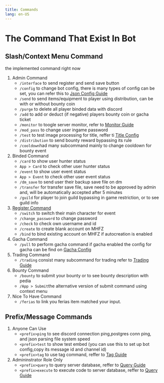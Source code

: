 ```yaml
---
title: Commands
lang: en-US
---
```


# The Command That Exist In Bot

## Slash/Context Menu Command
the implemented command right now
1. Admin Command
   - `/interface` to send register and send save button
   - `/config` to change bot config, there is many types of config can be set, you can refer this to [Json Config Guide](/guide/json)
   - `/send` to send items/equipment to player using distribution, can be with or without bounty coin
   - `/purge` to delete all player binded data with discord
   - `/add` to add or deduct (if negative) players bounty coin or gacha ticket
   - `/monitor` to toogle server monitor, refer to [Monitor Guide](/guide/server)
   - `/mod_pass` to change user ingame password
   - `/test` to test image processing for title, reffer ti [Title Config](config/title)
   - `/distribution` to send bounty reward bypassing its rule
   - `/cooldown`had many subcommand mainly to change cooldown for bounty event
2. Binded Command
   - `/card` to show user hunter status
   - `App > Card` to check other user hunter status
   - `/event` to show user event status
   - `App > Event` to check other user event status
   - `/dm_save` to send user their backup save file on dm
   - `/transfer` for transfer save file, save need to be approved by admin and, will be automatically accepted after 5 minutes
   - `/guild` for player to join guild bypassing in game restriction, or to see guild info
3. [Register Command](/guide/register)
   - `/switch` to switch their main character for event
   - `/change_password` to change password
   - `/check` to check own username and id
   - `/create` to create blank account on MHFZ
   - `/bind` to bind existing account on MHFZ if autocreation is enabled
4. Gacha Command
   - `/pull` to perform gacha command if gacha enabled the config for gacha can be find on [Gacha Config](/config/gacha)
5. Trading Command
   - `/trading` consist many subcommand for trading refer to [Trading Guide](guide/trading)
6. Bounty Command
   - `/bounty` to submit your bounty or to see bounty description with pedia
   - `/App > Submit`the alternative version of submit command using context menu
7. Nice To Have Command
   - `/ferias` to link you ferias item matched your input.

## Prefix/Message Commands
1. Anyone Can Use
   - `<prefix>ping` to see discord connection ping,postgres conn ping, and json parsing file system speed
   - `<prefix>test` to show test embed (you can use this to set up bot config,copy its message id and channel id)
   - `<prefix>tag` to use tag command, reffer to [Tag Guide](guide/tag)
2. Admininstrator Role Only
   - `<prefix>query` to query server database, reffer to [Query Guide](guide/tag)
   - `<prefix>execute` to execute code to server database, reffer to [Query Guide](guide/tag)
